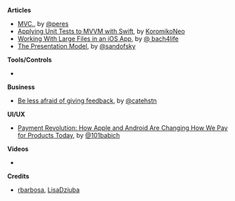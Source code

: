**Articles**

* [MVC.](http://codeplease.io/2017/11/19/mvc/), by [@peres](https://twitter.com/peres)
* [Applying Unit Tests to MVVM with Swift](https://medium.com/flawless-app-stories/applying-unit-tests-to-mvvm-with-swift-ba5a79df8a18), by [KoromikoNeo](https://twitter.com/KoromikoNeo)
* [Working With Large Files in an iOS App](https://medium.com/bpxl-craft/working-with-large-files-in-an-ios-app-a531fa6188ad), by [@ bach4life](https://twitter.com/bach4life)
* [The Presentation Model](https://medium.com/@sandofsky/the-presentation-model-6aeaaab607a0), by [@sandofsky](https://twitter.com/sandofsky)

**Tools/Controls**

* 

**Business**

* [Be less afraid of giving feedback](https://cate.blog/2017/11/14/be-less-afraid-of-giving-feedback/), by [@catehstn](https://twitter.com/catehstn)

**UI/UX**

* [Payment Revolution: How Apple and Android Are Changing How We Pay for Products Today](https://blogs.adobe.com/creativecloud/payment-revolution-how-apple-and-android-are-changing-how-we-pay-for-products-today/), by [@101babich](https://twitter.com/101babich)

**Videos**

* 

**Credits**

* [rbarbosa](https://github.com/rbarbosa), [LisaDziuba](https://github.com/lisadziuba)

